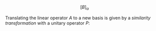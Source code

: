 
$$
    \left[ B \right]_\alpha
$$

Translating the linear operator $A$ to a new basis is given by a _similarity transformation_ with a unitary operator $P$:
